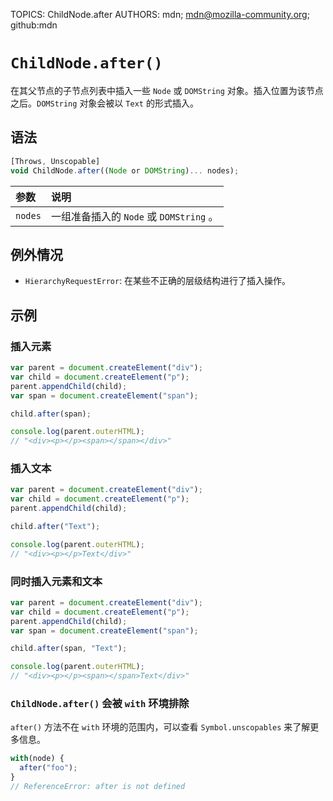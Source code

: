TOPICS: ChildNode.after
AUTHORS: mdn; mdn@mozilla-community.org; github:mdn

# `ChildNode.after()`

在其父节点的子节点列表中插入一些 `Node` 或 `DOMString` 对象。插入位置为该节点之后。`DOMString` 对象会被以 `Text` 的形式插入。

## 语法

```javascript
[Throws, Unscopable]
void ChildNode.after((Node or DOMString)... nodes);
```

| 参数 | 说明 |
| :-- | :-- |
| `nodes` | 一组准备插入的 `Node` 或 `DOMString` 。

## 例外情况

- `HierarchyRequestError`: 在某些不正确的层级结构进行了插入操作。

## 示例

### 插入元素

```javascript
var parent = document.createElement("div");
var child = document.createElement("p");
parent.appendChild(child);
var span = document.createElement("span");

child.after(span);

console.log(parent.outerHTML);
// "<div><p></p><span></span></div>"
```

### 插入文本

```javascript
var parent = document.createElement("div");
var child = document.createElement("p");
parent.appendChild(child);

child.after("Text");

console.log(parent.outerHTML);
// "<div><p></p>Text</div>"
```

### 同时插入元素和文本

```javascript
var parent = document.createElement("div");
var child = document.createElement("p");
parent.appendChild(child);
var span = document.createElement("span");

child.after(span, "Text");

console.log(parent.outerHTML);
// "<div><p></p><span></span>Text</div>"
```

### `ChildNode.after()` 会被 `with` 环境排除

`after()` 方法不在 `with` 环境的范围内，可以查看 `Symbol.unscopables` 来了解更多信息。

```javascript
with(node) {
  after("foo");
}
// ReferenceError: after is not defined
```
